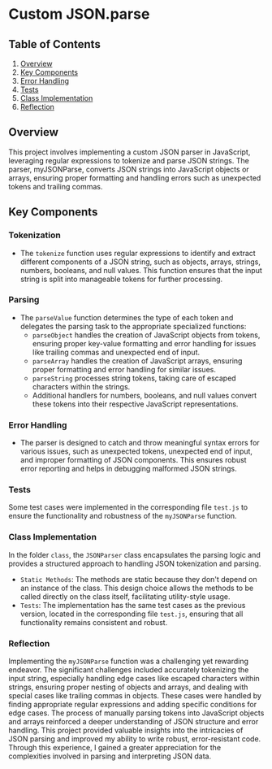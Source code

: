 # Custom JSON.parse

## Table of Contents

1. [Overview](#overview)
2. [Key Components](#key-components)
3. [Error Handling](#error-handling)
4. [Tests](#tests)
5. [Class Implementation](#class-implementation)
6. [Reflection](#reflection)

## Overview

This project involves implementing a custom JSON parser in JavaScript, leveraging regular expressions to tokenize and parse JSON strings. The parser, myJSONParse, converts JSON strings into JavaScript objects or arrays, ensuring proper formatting and handling errors such as unexpected tokens and trailing commas.

## Key Components

### Tokenization

 - The `tokenize` function uses regular expressions to identify and extract different components of a JSON string, such as objects, arrays, strings, numbers, booleans, and null values. This function ensures that the input string is split into manageable tokens for further processing.

### Parsing

- The `parseValue` function determines the type of each token and delegates the parsing task to the appropriate specialized functions:
  - `parseObject` handles the creation of JavaScript objects from tokens, ensuring proper key-value formatting and error handling for issues like trailing commas and unexpected end of input.
  - `parseArray` handles the creation of JavaScript arrays, ensuring proper formatting and error handling for similar issues.
  - `parseString` processes string tokens, taking care of escaped characters within the strings.
  - Additional handlers for numbers, booleans, and null values convert these tokens into their respective JavaScript representations.

### Error Handling

- The parser is designed to catch and throw meaningful syntax errors for various issues, such as unexpected tokens, unexpected end of input, and improper formatting of JSON components. This ensures robust error reporting and helps in debugging malformed JSON strings.

### Tests

Some test cases were implemented in the corresponding file `test.js` to ensure the functionality and robustness of the `myJSONParse` function.

### Class Implementation

In the folder `class`, the `JSONParser` class encapsulates the parsing logic and provides a structured approach to handling JSON tokenization and parsing.
- `Static Methods`: The methods are static because they don't depend on an instance of the class. This design choice allows the methods to be called directly on the class itself, facilitating utility-style usage.
- `Tests`: The implementation has the same test cases as the previous version, located in the corresponding file `test.js`, ensuring that all functionality remains consistent and robust.

### Reflection

Implementing the `myJSONParse` function was a challenging yet rewarding endeavor. The significant challenges included accurately tokenizing the input string, especially handling edge cases like escaped characters within strings, ensuring proper nesting of objects and arrays, and dealing with special cases like trailing commas in objects. These cases were handled by finding appropriate regular expressions and adding specific conditions for edge cases.
The process of manually parsing tokens into JavaScript objects and arrays reinforced a deeper understanding of JSON structure and error handling. This project provided valuable insights into the intricacies of JSON parsing and improved my ability to write robust, error-resistant code. Through this experience, I gained a greater appreciation for the complexities involved in parsing and interpreting JSON data.